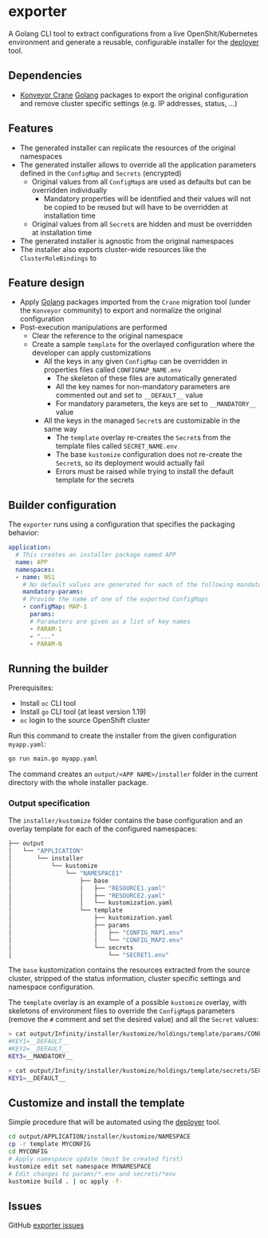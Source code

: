 # exporter
A Golang CLI tool to extract configurations from a live OpenShit/Kubernetes environment and generate a reusable, configurable
installer for the [deployer](../deployer/README.md) tool.

## Dependencies
* [Konveyor Crane](https://konveyor.io/tools/crane/) [Golang](https://go.dev/) packages to export the original configuration and remove cluster specific settings 
(e.g. IP addresses, status, ...)

## Features
* The generated installer can replicate the resources of the original namespaces
* The generated installer allows to override all the application parameters defined in the `ConfigMap` and `Secrets` (encrypted)
  * Original values from all `ConfigMap`s are used as defaults but can be overridden individually
    * Mandatory properties will be identified and their values will not be copied to be reused but will have to be overridden at 
    installation time 
  * Original values from all `Secret`s are hidden and must be overridden at installation time
* The generated installer is agnostic from the original namespaces
* The installer also exports cluster-wide resources like the `ClusterRoleBindings` to 

## Feature design
* Apply [Golang](https://go.dev/) packages imported from the `Crane` migration tool (under the `Konveyor` community) to export and normalize the original configuration
* Post-execution manipulations are performed
  * Clear the reference to the original namespace
  * Create a sample `template` for the overlayed configuration where the developer can apply customizations
    * All the keys in any given `ConfigMap` can be overridden in properties files called `CONFIGMAP_NAME.env`
      * The skeleton of these files are automatically generated
      * All the key names for non-mandatory parameters are commented out and set to `__DEFAULT__` value
      * For mandatory parameters, the keys are set to `__MANDATORY__` value 
    * All the keys in the managed `Secret`s are customizable in the same way
      * The `template` overlay re-creates the `Secret`s from the template files called `SECRET_NAME.env`
      * The base `kustomize` configuration does not re-create the `Secret`s, so its deployment would actually fail
      * Errors must be raised while trying to install the default template for the secrets

## Builder configuration
The `exporter` runs using a configuration that specifies the packaging behavior: 
```yaml
application:
  # This creates an installer package named APP
  name: APP
  namespaces:
  - name: NS1
    # No default values are generated for each of the following mandatory params
    mandatory-params:
    # Provide the name of one of the exported ConfigMaps
    - configMap: MAP-1
      params:
      # Paramaters are given as a list of key names  
      - PARAM-1
      - "..."
      - PARAM-N
```

## Running the builder

Prerequisites:
* Install `oc` CLI tool
* Install `go` CLI tool (at least version 1.19)
* `oc` login to the source OpenShift cluster

Run this command to create the installer from the given configuration `myapp.yaml`:
```bash
go run main.go myapp.yaml
```

The command creates an `output/<APP NAME>/installer` folder in the current directory with the whole installer package.

### Output specification
The `installer/kustomize` folder contains the base configuration and an overlay template for each of the configured 
namespaces:
```bash
├── output
│   └── "APPLICATION"
│       └── installer
│           └── kustomize
│               └── "NAMESPACE1"
│                   ├── base
│                   │   ├── "RESOURCE1.yaml"
│                   │   ├── "RESOURCE2.yaml"
│                   │   └── kustomization.yaml
│                   └── template
│                       ├── kustomization.yaml
│                       ├── params
│                       │   ├── "CONFIG_MAP1.env"
│                       │   └── "CONFIG_MAP2.env"
│                       └── secrets
│                           └── "SECRET1.env"
```

The `base` kustomization contains the resources extracted from the source cluster, stripped of the status information,
cluster specific settings and namespace configuration.

The `template` overlay is an example of a possible `kustomize` overlay, with skeletons of environment files to override the
`ConfigMap`s parameters (remove the `#` comment and set the desired value) and all the `Secret` values:
```bash
> cat output/Infinity/installer/kustomize/holdings/template/params/CONFIG_MAP1.env
#KEY1=__DEFAULT__
#KEY2=__DEFAULT__
KEY3=__MANDATORY__

> cat output/Infinity/installer/kustomize/holdings/template/secrets/SECRET1.env
KEY1=__DEFAULT__
```

## Customize and install the template
Simple procedure that will be automated using the [deployer](./deployer/README.md) tool.

```bash
cd output/APPLICATION/installer/kustomize/NAMESPACE
cp -r template MYCONFIG
cd MYCONFIG
# Apply namespaxce update (must be created first)
kustomize edit set namespace MYNAMESPACE
# Edit changes to params/*.env and secrets/*env
kustomize build . | oc apply -f-
```

## Issues
GitHub [exporter issues](https://github.com/RHEcosystemAppEng/SaaSi/issues?q=is%3Aopen+is%3Aissue+label%3Aexporter)